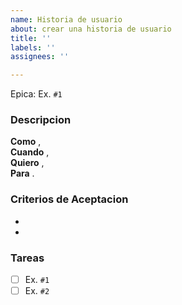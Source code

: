 ```yaml
---
name: Historia de usuario
about: crear una historia de usuario
title: ''
labels: ''
assignees: ''

---
```


Epica:  Ex. `#1`

### Descripcion
**Como**   ,  
**Cuando**  ,  
**Quiero**  ,  
**Para**  .  

### Criterios de Aceptacion
*
*

### Tareas
- [ ] Ex. `#1`
- [ ] Ex. `#2`
